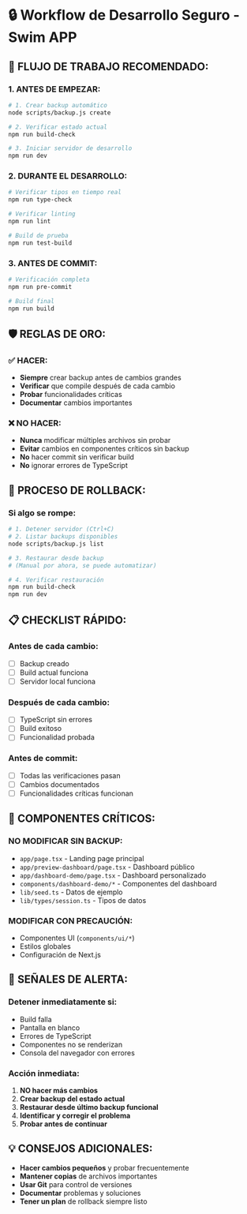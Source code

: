 # 🔒 Workflow de Desarrollo Seguro - Swim APP

## 🚀 FLUJO DE TRABAJO RECOMENDADO:

### **1. ANTES DE EMPEZAR:**
```bash
# 1. Crear backup automático
node scripts/backup.js create

# 2. Verificar estado actual
npm run build-check

# 3. Iniciar servidor de desarrollo
npm run dev
```

### **2. DURANTE EL DESARROLLO:**
```bash
# Verificar tipos en tiempo real
npm run type-check

# Verificar linting
npm run lint

# Build de prueba
npm run test-build
```

### **3. ANTES DE COMMIT:**
```bash
# Verificación completa
npm run pre-commit

# Build final
npm run build
```

## 🛡️ REGLAS DE ORO:

### **✅ HACER:**
- **Siempre** crear backup antes de cambios grandes
- **Verificar** que compile después de cada cambio
- **Probar** funcionalidades críticas
- **Documentar** cambios importantes

### **❌ NO HACER:**
- **Nunca** modificar múltiples archivos sin probar
- **Evitar** cambios en componentes críticos sin backup
- **No** hacer commit sin verificar build
- **No** ignorar errores de TypeScript

## 🔄 PROCESO DE ROLLBACK:

### **Si algo se rompe:**
```bash
# 1. Detener servidor (Ctrl+C)
# 2. Listar backups disponibles
node scripts/backup.js list

# 3. Restaurar desde backup
# (Manual por ahora, se puede automatizar)

# 4. Verificar restauración
npm run build-check
npm run dev
```

## 📋 CHECKLIST RÁPIDO:

### **Antes de cada cambio:**
- [ ] Backup creado
- [ ] Build actual funciona
- [ ] Servidor local funciona

### **Después de cada cambio:**
- [ ] TypeScript sin errores
- [ ] Build exitoso
- [ ] Funcionalidad probada

### **Antes de commit:**
- [ ] Todas las verificaciones pasan
- [ ] Cambios documentados
- [ ] Funcionalidades críticas funcionan

## 🎯 COMPONENTES CRÍTICOS:

### **NO MODIFICAR SIN BACKUP:**
- `app/page.tsx` - Landing page principal
- `app/preview-dashboard/page.tsx` - Dashboard público
- `app/dashboard-demo/page.tsx` - Dashboard personalizado
- `components/dashboard-demo/*` - Componentes del dashboard
- `lib/seed.ts` - Datos de ejemplo
- `lib/types/session.ts` - Tipos de datos

### **MODIFICAR CON PRECAUCIÓN:**
- Componentes UI (`components/ui/*`)
- Estilos globales
- Configuración de Next.js

## 🚨 SEÑALES DE ALERTA:

### **Detener inmediatamente si:**
- Build falla
- Pantalla en blanco
- Errores de TypeScript
- Componentes no se renderizan
- Consola del navegador con errores

### **Acción inmediata:**
1. **NO hacer más cambios**
2. **Crear backup del estado actual**
3. **Restaurar desde último backup funcional**
4. **Identificar y corregir el problema**
5. **Probar antes de continuar**

## 💡 CONSEJOS ADICIONALES:

- **Hacer cambios pequeños** y probar frecuentemente
- **Mantener copias** de archivos importantes
- **Usar Git** para control de versiones
- **Documentar** problemas y soluciones
- **Tener un plan** de rollback siempre listo
